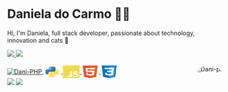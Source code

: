 # Daniela do Carmo :woman_technologist: 

Hi, I'm Daniela, full stack developer, passionate about technology, innovation and cats 🐾

<div>
<a href="https://github.com/daniela-docarmo">
<img height="180em" src="https://github-readme-stats.vercel.app/api/top-langs/?username=daniela-docarmo&layout=compact&langs_count=7&theme=dracula"/>
<img height="180em" src="https://github-readme-stats.vercel.app/api?username=daniela-docarmo&show_icons=true&theme=dracula&include_all_commits=true&count_private=true"/>
</div>

<div style="display: inline_block"><br>
  <img align="center" alt="Dani-PHP" height="30" width="40" src="https://raw.githubusercontent.com/devicons/devicon/master/icons/php/php-
original.svg">
  <img align="center" alt="Dani-Python" height="30" width="40" src="https://raw.githubusercontent.com/devicons/devicon/master/icons/python/python-original.svg">
  <img align="center" alt="Dani-Js" height="30" width="40" src="https://raw.githubusercontent.com/devicons/devicon/master/icons/javascript/javascript-plain.svg">
  <img align="center" alt="Dani-HTML" height="30" width="40" src="https://raw.githubusercontent.com/devicons/devicon/master/icons/html5/html5-original.svg">
  <img align="center" alt="Dani-CSS" height="30" width="40" src="https://raw.githubusercontent.com/devicons/devicon/master/icons/css3/css3-original.svg">
  <img align="right" alt="Dani-pic" height="150" style="border-radius:50px;" src="https://www.linkedin.com/dms/D4D06AQFP4A7wHOgHXg/messaging-attachmentFile/0/1679607811243?m=AQLQQ0r_Xe9ZGAAAAYcQbVQAveZ9e-nYIW6dcxZhrn8Xs29P7s4Yus-shA&ne=1&v=beta&t=vKj01mCDeFONLcFD0laNO5PQR3tdx14p3wyqZmdh35A">
</div>

<div> 
  <a href = "mailto:daniela.carmo9999@gmail.com"><img src="https://img.shields.io/badge/-Gmail-%23333?style=for-the-badge&logo=gmail&logoColor=white" target="_blank"></a>
  <a href="https://www.linkedin.com/in/daniela-do-carmo-06b9911a2/" target="_blank"><img src="https://img.shields.io/badge/-LinkedIn-%230077B5?style=for-the-badge&logo=linkedin&logoColor=white" target="_blank"></a> 
  
</div>

